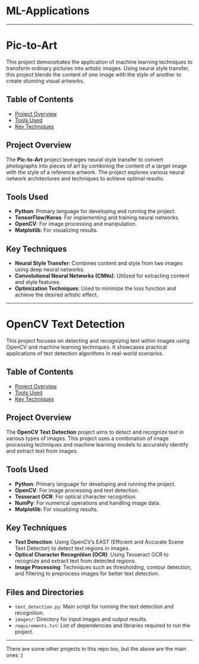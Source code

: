 # ML-Applications

----------------------------------------------------------------------------------------------------------------------------------------------
# Pic-to-Art

This project demonstrates the application of machine learning techniques to transform ordinary pictures into artistic images. Using neural style transfer, this project blends the content of one image with the style of another to create stunning visual artworks.

## Table of Contents

- [Project Overview](#project-overview)
- [Tools Used](#tools-used)
- [Key Techniques](#key-techniques)

## Project Overview

The **Pic-to-Art** project leverages neural style transfer to convert photographs into pieces of art by combining the content of a target image with the style of a reference artwork. The project explores various neural network architectures and techniques to achieve optimal results.

## Tools Used

- **Python**: Primary language for developing and running the project.
- **TensorFlow/Keras**: For implementing and training neural networks.
- **OpenCV**: For image processing and manipulation.
- **Matplotlib**: For visualizing results.

## Key Techniques

- **Neural Style Transfer**: Combines content and style from two images using deep neural networks.
- **Convolutional Neural Networks (CNNs)**: Utilized for extracting content and style features.
- **Optimization Techniques**: Used to minimize the loss function and achieve the desired artistic effect.

----------------------------------------------------------------------------------------------------------------------------------------------
# OpenCV Text Detection

This project focuses on detecting and recognizing text within images using OpenCV and machine learning techniques. It showcases practical applications of text detection algorithms in real-world scenarios.

## Table of Contents

- [Project Overview](#project-overview)
- [Tools Used](#tools-used)
- [Key Techniques](#key-techniques)

## Project Overview

The **OpenCV Text Detection** project aims to detect and recognize text in various types of images. This project uses a combination of image processing techniques and machine learning models to accurately identify and extract text from images.

## Tools Used

- **Python**: Primary language for developing and running the project.
- **OpenCV**: For image processing and text detection.
- **Tesseract OCR**: For optical character recognition.
- **NumPy**: For numerical operations and handling image data.
- **Matplotlib**: For visualizing results.

## Key Techniques

- **Text Detection**: Using OpenCV’s EAST (Efficient and Accurate Scene Text Detector) to detect text regions in images.
- **Optical Character Recognition (OCR)**: Using Tesseract OCR to recognize and extract text from detected regions.
- **Image Processing**: Techniques such as thresholding, contour detection, and filtering to preprocess images for better text detection.

## Files and Directories

- `text_detection.py`: Main script for running the text detection and recognition.
- `images/`: Directory for input images and output results.
- `requirements.txt`: List of dependencies and libraries required to run the project.

----------------------------------------------------------------------------------------------------------------------------------------------

There are some other projects in this repo too, but the above are the main ones :)
